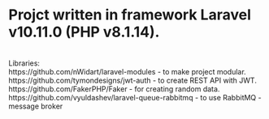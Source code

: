 # Projct written in framework Laravel v10.11.0 (PHP v8.1.14).
<br>
Libraries:
<br>
https://github.com/nWidart/laravel-modules - to make project modular.
<br>
https://github.com/tymondesigns/jwt-auth - to create REST API with JWT.
<br>
https://github.com/FakerPHP/Faker - for creating random data.
<br>
https://github.com/vyuldashev/laravel-queue-rabbitmq - to use RabbitMQ - message broker